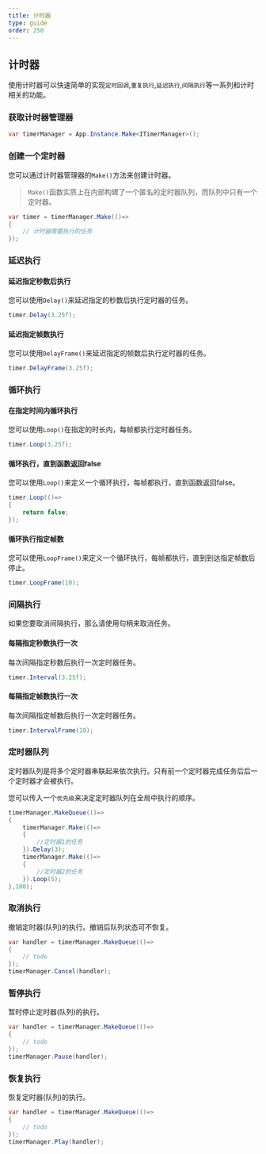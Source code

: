 ```yaml
---
title: 计时器
type: guide
order: 250
---
```


## 计时器

使用计时器可以快速简单的实现`定时回调`,`重复执行`,`延迟执行`,`间隔执行`等一系列和计时相关的功能。

### 获取计时器管理器

``` csharp
var timerManager = App.Instance.Make<ITimerManager>();
```

### 创建一个定时器

您可以通过计时器管理器的`Make()`方法来创建计时器。

> `Make()`函数实质上在内部构建了一个匿名的定时器队列，而队列中只有一个定时器。

``` csharp
var timer = timerManager.Make(()=>
{
    // 计时器需要执行的任务
});
```

### 延迟执行

#### **延迟指定秒数后执行**

您可以使用`Delay()`来延迟指定的秒数后执行定时器的任务。

``` csharp
timer.Delay(3.25f);
```

#### **延迟指定帧数执行**

您可以使用`DelayFrame()`来延迟指定的帧数后执行定时器的任务。

``` csharp
timer.DelayFrame(3.25f);
```

### 循环执行

#### **在指定时间内循环执行**

您可以使用`Loop()`在指定的时长内，每帧都执行定时器任务。

``` csharp
timer.Loop(3.25f);
```

#### **循环执行，直到函数返回false**

您可以使用`Loop()`来定义一个循环执行，每帧都执行，直到函数返回false。

``` csharp
timer.Loop(()=>
{
    return false;
});
```

#### **循环执行指定帧数**

您可以使用`LoopFrame()`来定义一个循环执行，每帧都执行，直到到达指定帧数后停止。

``` csharp
timer.LoopFrame(10);
```

### 间隔执行

如果您要取消间隔执行，那么请使用句柄来取消任务。

#### **每隔指定秒数执行一次**

每次间隔指定秒数后执行一次定时器任务。

``` csharp
timer.Interval(3.25f);
```

#### **每隔指定帧数执行一次**

每次间隔指定帧数后执行一次定时器任务。

``` csharp
timer.IntervalFrame(10);
```

### 定时器队列

定时器队列是将多个定时器串联起来依次执行。只有前一个定时器完成任务后后一个定时器才会被执行。

您可以传入一个`优先级`来决定定时器队列在全局中执行的顺序。

``` csharp
timerManager.MakeQueue(()=>
{
    timerManager.Make(()=>
    {
        //定时器1的任务
    }).Delay(3);
    timerManager.Make(()=>
    {
        //定时器2的任务
    }).Loop(5);
},100);
```

### 取消执行

撤销定时器(队列)的执行。撤销后队列状态可不恢复。

``` csharp
var handler = timerManager.MakeQueue(()=>
{
    // todo
});
timerManager.Cancel(handler);
```

### 暂停执行

暂时停止定时器(队列)的执行。

``` csharp
var handler = timerManager.MakeQueue(()=>
{
    // todo
});
timerManager.Pause(handler);
```

### 恢复执行

恢复定时器(队列)的执行。

``` csharp
var handler = timerManager.MakeQueue(()=>
{
    // todo
});
timerManager.Play(handler);
```